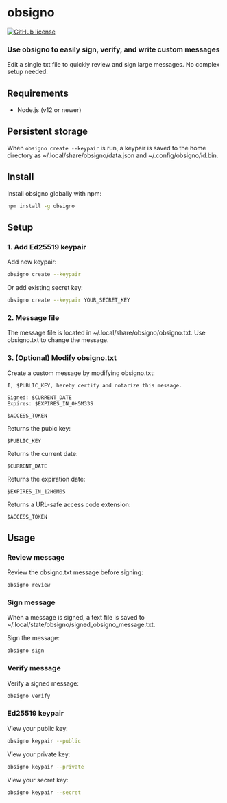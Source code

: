 # obsigno

[![GitHub license](https://img.shields.io/badge/license-MIT-blue.svg)](https://github.com/sahelars/obsigno/blob/master/LICENSE.md)

### Use obsigno to easily sign, verify, and write custom messages

Edit a single txt file to quickly review and sign large messages. No complex setup needed.

## Requirements

- Node.js (v12 or newer)

## Persistent storage

When `obsigno create --keypair` is run, a keypair is saved to the home directory as ~/.local/share/obsigno/data.json and ~/.config/obsigno/id.bin.

## Install

Install obsigno globally with npm:

```bash
npm install -g obsigno
```

## Setup

### 1. Add Ed25519 keypair

Add new keypair:

```bash
obsigno create --keypair
```

Or add existing secret key:

```bash
obsigno create --keypair YOUR_SECRET_KEY
```

### 2. Message file

The message file is located in ~/.local/share/obsigno/obsigno.txt. Use obsigno.txt to change the message.

### 3. (Optional) Modify obsigno.txt

Create a custom message by modifying obsigno.txt:

```
I, $PUBLIC_KEY, hereby certify and notarize this message.

Signed: $CURRENT_DATE
Expires: $EXPIRES_IN_0H5M33S

$ACCESS_TOKEN
```

Returns the pubic key:

```
$PUBLIC_KEY
```

Returns the current date:

```
$CURRENT_DATE
```

Returns the expiration date:

```
$EXPIRES_IN_12H0M0S
```

Returns a URL-safe access code extension:

```
$ACCESS_TOKEN
```

## Usage

### Review message

Review the obsigno.txt message before signing:

```bash
obsigno review
```

### Sign message

When a message is signed, a text file is saved to ~/.local/state/obsigno/signed_obsigno_message.txt.

Sign the message:

```bash
obsigno sign
```

### Verify message

Verify a signed message:

```bash
obsigno verify
```

### Ed25519 keypair

View your public key:

```bash
obsigno keypair --public
```

View your private key:

```bash
obsigno keypair --private
```

View your secret key:

```bash
obsigno keypair --secret
```
